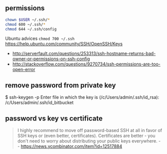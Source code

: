 ## permissions

```bash
chown $USER ~/.ssh/*
chmod 600 ~/.ssh/*
chmod 644 ~/.ssh/config
```

Ubuntu advices `chmod 700 ~/.ssh` https://help.ubuntu.com/community/SSH/OpenSSH/Keys

- http://serverfault.com/questions/253313/ssh-hostname-returns-bad-owner-or-permissions-on-ssh-config
- http://stackoverflow.com/questions/9270734/ssh-permissions-are-too-open-error

## remove password from private key

$ ssh-keygen -p
Enter file in which the key is (/c/Users/admin/.ssh/id_rsa): /c/Users/admin/.ssh/id_bitbucket

## password vs key vs certificate

> I highly recommend to move off password-based SSH at all in favor of SSH keys or (even better, certificates).
> Certificates are better - you don't need to worry about distributing your public keys everywhere.
> -- https://news.ycombinator.com/item?id=12517884
